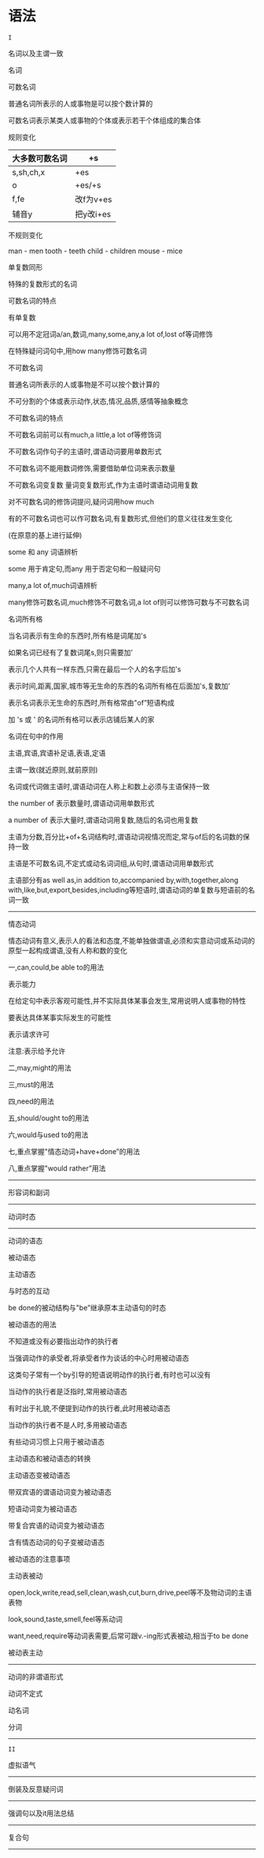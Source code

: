 # 语法

`I`

名词以及主谓一致

名词

可数名词

普通名词所表示的人或事物是可以按个数计算的

可数名词表示某类人或事物的个体或表示若干个体组成的集合体

规则变化

| 大多数可数名词 | +s |
| --- | --- |
| s,sh,ch,x | +es |
| o | +es/+s |
| f,fe | 改f为v+es |
| 辅音y | 把y改i+es |

不规则变化

man - men     tooth - teeth    child - children    mouse - mice

单复数同形

特殊的复数形式的名词

可数名词的特点

有单复数

可以用不定冠词a/an,数词,many,some,any,a lot of,lost of等词修饰

在特殊疑问词句中,用how many修饰可数名词

不可数名词

普通名词所表示的人或事物是不可以按个数计算的

不可分割的个体或表示动作,状态,情况,品质,感情等抽象概念

不可数名词的特点

不可数名词前可以有much,a little,a lot of等修饰词

不可数名词作句子的主语时,谓语动词要用单数形式

不可数名词不能用数词修饰,需要借助单位词来表示数量

不可数名词变复数 量词变复数形式,作为主语时谓语动词用复数

对不可数名词的修饰词提问,疑问词用how much

有的不可数名词也可以作可数名词,有复数形式,但他们的意义往往发生变化

(在原意的基上进行延伸)

some 和 any 词语辨析

some 用于肯定句,而any 用于否定句和一般疑问句

many,a lot of,much词语辨析

many修饰可数名词,much修饰不可数名词,a lot of则可以修饰可数与不可数名词

名词所有格

当名词表示有生命的东西时,所有格是词尾加's

如果名词已经有了复数词尾s,则只需要加’

表示几个人共有一样东西,只需在最后一个人的名字后加's

表示时间,距离,国家,城市等无生命的东西的名词所有格在后面加's,复数加’

表示名词表示无生命的东西时,所有格常由"of”短语构成

加 's 或 ' 的名词所有格可以表示店铺后某人的家

名词在句中的作用

主语,宾语,宾语补足语,表语,定语

主谓一致(就近原则,就前原则)

名词或代词做主语时,谓语动词在人称上和数上必须与主语保持一致

the number of  表示数量时,谓语动词用单数形式

a number of 表示大量时,谓语动词用复数,随后的名词也用复数

主语为分数,百分比+of+名词结构时,谓语动词视情况而定,常与of后的名词数的保持一致

主语是不可数名词,不定式或动名词词组,从句时,谓语动词用单数形式

主语部分有as well as,in addition to,accompanied by,with,together,along with,like,but,export,besides,including等短语时,谓语动词的单复数与短语前的名词一致

---

情态动词

情态动词有意义,表示人的看法和态度,不能单独做谓语,必须和实意动词或系动词的原型一起构成谓语,没有人称和数的变化

一,can,could,be able to的用法

表示能力

在给定句中表示客观可能性,并不实际具体某事会发生,常用说明人或事物的特性

要表达具体某事实际发生的可能性

表示请求许可

注意:表示给予允许

二,may,might的用法

三,must的用法

四,need的用法

五,should/ought to的用法

六,would与used to的用法

七,重点掌握"情态动词+have+done”的用法

八,重点掌握"would rather”用法

---

形容词和副词

---

动词时态

---

动词的语态

被动语态

主动语态

与时态的互动

be done的被动结构与"be”继承原本主动语句的时态

被动语态的用法

不知道或没有必要指出动作的执行者

当强调动作的承受者,将承受者作为谈话的中心时用被动语态

这类句子常有一个by引导的短语说明动作的执行者,有时也可以没有

当动作的执行者是泛指时,常用被动语态

有时出于礼貌,不便提到动作的执行者,此时用被动语态

当动作的执行者不是人时,多用被动语态

有些动词习惯上只用于被动语态

主动语态和被动语态的转换

主动语态变被动语态

带双宾语的谓语动词变为被动语态

短语动词变为被动语态

带复合宾语的动词变为被动语态

含有情态动词的句子变被动语态

被动语态的注意事项

主动表被动

open,lock,write,read,sell,clean,wash,cut,burn,drive,peel等不及物动词的主语表物

look,sound,taste,smell,feel等系动词

want,need,require等动词表需要,后常可跟v.-ing形式表被动,相当于to be done

被动表主动

---

动词的非谓语形式

动词不定式

动名词

分词

---

`II`

虚拟语气

---

倒装及反意疑问词

---

强调句以及it用法总结

---

复合句

---